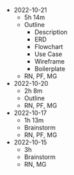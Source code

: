 - 2022-10-21
  - 5h 14m
  - Outline
    - Description
    - ERD
    - Flowchart
    - Use Case
    - Wireframe
    - Boilerplate
  - RN, PF, MG
- 2022-10-20
  - 2h 8m
  - Outline
  - RN, PF, MG  
- 2022-10-17
  - 1h 13m
  - Brainstorm
  - RN, PF, MG
- 2022-10-15
  - 3h
  - Brainstorm
  - RN, MG

